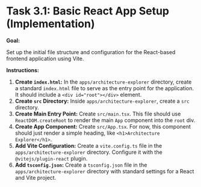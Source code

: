 # Task 3.1: Basic React App Setup (Implementation)

**Goal:**

Set up the initial file structure and configuration for the React-based frontend application using Vite.

**Instructions:**

1.  **Create `index.html`:** In the `apps/architecture-explorer` directory, create a standard `index.html` file to serve as the entry point for the application. It should include a `<div id="root"></div>` element.
2.  **Create `src` Directory:** Inside `apps/architecture-explorer`, create a `src` directory.
3.  **Create Main Entry Point:** Create `src/main.tsx`. This file should use `ReactDOM.createRoot` to render the main `App` component into the `root` div.
4.  **Create App Component:** Create `src/App.tsx`. For now, this component should just render a simple heading, like `<h1>Architecture Explorer</h1>`.
5.  **Add Vite Configuration:** Create a `vite.config.ts` file in the `apps/architecture-explorer` directory. Configure it with the `@vitejs/plugin-react` plugin.
6.  **Add `tsconfig.json`:** Create a `tsconfig.json` file in the `apps/architecture-explorer` directory with standard settings for a React and Vite project.
